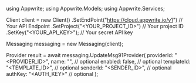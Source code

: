 using Appwrite;
using Appwrite.Models;
using Appwrite.Services;

Client client = new Client()
    .SetEndPoint("https://cloud.appwrite.io/v1") // Your API Endpoint
    .SetProject("&lt;YOUR_PROJECT_ID&gt;") // Your project ID
    .SetKey("&lt;YOUR_API_KEY&gt;"); // Your secret API key

Messaging messaging = new Messaging(client);

Provider result = await messaging.UpdateMsg91Provider(
    providerId: "<PROVIDER_ID>",
    name: "<NAME>", // optional
    enabled: false, // optional
    templateId: "<TEMPLATE_ID>", // optional
    senderId: "<SENDER_ID>", // optional
    authKey: "<AUTH_KEY>" // optional
);